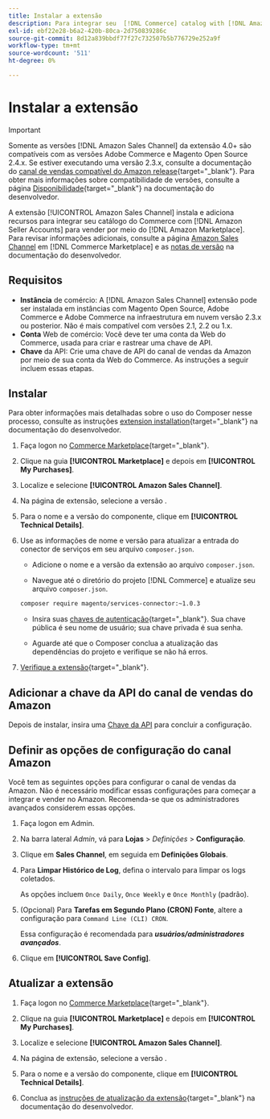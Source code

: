 ```yaml
---
title: Instalar a extensão
description: Para integrar seu  [!DNL Commerce] catalog with [!DNL Amazon Seller Accounts] e vender por meio do [!DNL Amazon Marketplace], baixe e instale a extensão do Amazon Sales Channel.
exl-id: ebf22e28-b6a2-420b-80ca-2d750839286c
source-git-commit: 8d12a839bbdf77f27c732507b5b776729e252a9f
workflow-type: tm+mt
source-wordcount: '511'
ht-degree: 0%

---
```


# Instalar a extensão

>[!IMPORTANT]
>
>Somente as versões [!DNL Amazon Sales Channel] da extensão 4.0+ são compatíveis com as versões Adobe Commerce e Magento Open Source 2.4.x. Se estiver executando uma versão 2.3.x, consulte a documentação do [canal de vendas compatível do Amazon release](https://docs.magento.com/user-guide/v2.3/sales-channels/amazon/amazon-sales-channel.html){target=&quot;_blank&quot;}. Para obter mais informações sobre compatibilidade de versões, consulte a página [Disponibilidade](https://devdocs.magento.com/release/availability.html){target=&quot;_blank&quot;} na documentação do desenvolvedor.

A extensão [!UICONTROL Amazon Sales Channel] instala e adiciona recursos para integrar seu catálogo do Commerce com [!DNL Amazon Seller Accounts] para vender por meio do [!DNL Amazon Marketplace]. Para revisar informações adicionais, consulte a página [Amazon Sales Channel](https://marketplace.magento.com/magento-module-amazon.html) em [!DNL Commerce Marketplace] e as [notas de versão](https://devdocs.magento.com/extensions/amazon-sales/release-notes/) na documentação do desenvolvedor.

## Requisitos

- **Instância** de comércio: A  [!DNL Amazon Sales Channel] extensão pode ser instalada em instâncias com Magento Open Source, Adobe Commerce e Adobe Commerce na infraestrutura em nuvem versão 2.3.x ou posterior. Não é mais compatível com versões 2.1, 2.2 ou 1.x.
- **Conta** Web de comércio: Você deve ter uma conta da Web do Commerce, usada para criar e rastrear uma chave de API.
- **Chave** da API: Crie uma chave de API do canal de vendas da Amazon por meio de sua conta da Web do Commerce. As instruções a seguir incluem essas etapas.

## Instalar

Para obter informações mais detalhadas sobre o uso do Composer nesse processo, consulte as instruções [extension installation](https://devdocs.magento.com/extensions/install/){target=&quot;_blank&quot;} na documentação do desenvolvedor.

1. Faça logon no [Commerce Marketplace](https://marketplace.magento.com/customer/account/){target=&quot;_blank&quot;}.

1. Clique na guia **[!UICONTROL Marketplace]** e depois em **[!UICONTROL My Purchases]**.

1. Localize e selecione **[!UICONTROL Amazon Sales Channel]**.

1. Na página de extensão, selecione a versão .

1. Para o nome e a versão do componente, clique em **[!UICONTROL Technical Details]**.

1. Use as informações de nome e versão para atualizar a entrada do conector de serviços em seu arquivo `composer.json`.

   - Adicione o nome e a versão da extensão ao arquivo `composer.json`.

   - Navegue até o diretório do projeto [!DNL Commerce] e atualize seu arquivo `composer.json`.

   ```bash
   composer require magento/services-connector:~1.0.3
   ```

   - Insira suas [chaves de autenticação](https://devdocs.magento.com/guides/v2.4/install-gde/prereq/connect-auth.html){target=&quot;_blank&quot;}. Sua chave pública é seu nome de usuário; sua chave privada é sua senha.

   - Aguarde até que o Composer conclua a atualização das dependências do projeto e verifique se não há erros.


1. [Verifique a extensão](https://devdocs.magento.com/extensions/install/#verify-the-extension){target=&quot;_blank&quot;}.

## Adicionar a chave da API do canal de vendas do Amazon

Depois de instalar, insira uma [Chave da API](./amazon-verify-api-key.md) para concluir a configuração.

## Definir as opções de configuração do canal Amazon

Você tem as seguintes opções para configurar o canal de vendas da Amazon. Não é necessário modificar essas configurações para começar a integrar e vender no Amazon. Recomenda-se que os administradores avançados considerem essas opções.

1. Faça logon em Admin.

1. Na barra lateral _Admin_, vá para **Lojas** > _Definições_ > **Configuração**.

1. Clique em **Sales Channel**, em seguida em **Definições Globais**.

1. Para **Limpar Histórico de Log**, defina o intervalo para limpar os logs coletados.

   As opções incluem `Once Daily`, `Once Weekly` e `Once Monthly` (padrão).

1. (Opcional) Para **Tarefas em Segundo Plano (CRON) Fonte**, altere a configuração para `Command Line (CLI) CRON`.

   Essa configuração é recomendada para **_usuários/administradores avançados_**.

1. Clique em **[!UICONTROL Save Config]**.

## Atualizar a extensão

1. Faça logon no [Commerce Marketplace](https://marketplace.magento.com/customer/account/){target=&quot;_blank&quot;}.

1. Clique na guia **[!UICONTROL Marketplace]** e depois em **[!UICONTROL My Purchases]**.

1. Localize e selecione **[!UICONTROL Amazon Sales Channel]**.

1. Na página de extensão, selecione a versão .

1. Para o nome e a versão do componente, clique em **[!UICONTROL Technical Details]**.

1. Conclua as [instruções de atualização da extensão](https://devdocs.magento.com/extensions/install/#upgrade-an-extension){target=&quot;_blank&quot;} na documentação do desenvolvedor.
